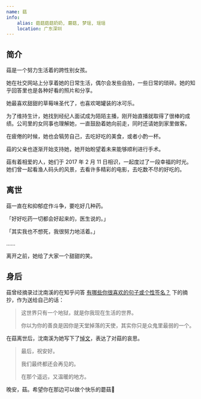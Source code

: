 ```yaml
---
name: 菇
info:
    alias: 菇菇菇菇奶奶, 蘑菇, 梦瑶, 瑶瑶
    location: 广东深圳
---
```


## 简介

菇是一个努力生活着的跨性别女孩。

她在社交网站上分享着她的日常生活，偶尔会发些自拍，一些日常的琐碎。她的知乎回答里也是各种好看的照片和分享。

她最喜欢甜甜的草莓味圣代了，也喜欢喝罐装的冰可乐。

为了维持生计，她找到经纪人面试成为陌陌主播，刚开始直播就取得了很棒的成绩。公司里的女同事也理解她，一直鼓励着她向前走，同时还请她到家里做客。

在疲倦的时候，她也会犒劳自己，去吃好吃的美食，或者小酌一杯。

菇的父亲也逐渐开始支持她，她开始盼望着未来能够顺利进行手术。

菇有着相爱的人，她们于 2017 年 2 月 11 日相识，一起度过了一段幸福的时光。她们曾一起看渔人码头的风景，去看许多精彩的电影，去吃数不尽的好吃的。

## 离世

菇一直在和抑郁症作斗争，要吃好几种药。

「好好吃药一切都会好起来的，医生说的。」

「其实我也不想死，我很努力地活着。」

……

离开之前，她给了大家一个甜甜的笑。

## 身后

菇曾经摘录过沈南溪的在知乎问答 [有哪些你很喜欢的句子或个性签名？](https://www.zhihu.com/question/36442613/answer/207763687) 下的摘抄，作为送给自己的话：

> 这世界只有一个地狱，就是你我现在生活的世界。
>
> 你以为你的善良是因你是天堂掉落的天使，其实你只是众鬼里最弱的一个。

在菇离世后，沈南溪为她写下了[悼文](https://archive.md/hQ7AS)，表达了对菇的哀思。

> 最后，祝安好。
> 
> 我们最终都还会再见的。
> 
> 在那个遥远，又温暖的地方。

晚安，菇。希望你在那边可以做个快乐的蘑菇🍄

